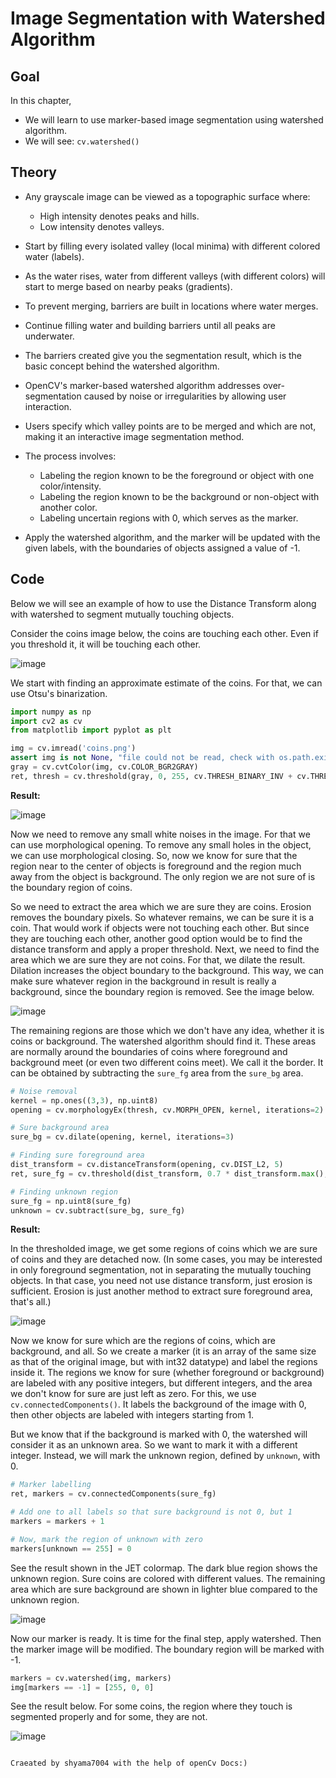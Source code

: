 # Image Segmentation with Watershed Algorithm

## Goal

In this chapter,

- We will learn to use marker-based image segmentation using watershed algorithm.
- We will see: `cv.watershed()`

## Theory

- Any grayscale image can be viewed as a topographic surface where:

  - High intensity denotes peaks and hills.
  - Low intensity denotes valleys.

- Start by filling every isolated valley (local minima) with different colored water (labels).

- As the water rises, water from different valleys (with different colors) will start to merge based on nearby peaks (gradients).

- To prevent merging, barriers are built in locations where water merges.

- Continue filling water and building barriers until all peaks are underwater.

- The barriers created give you the segmentation result, which is the basic concept behind the watershed algorithm.

- OpenCV's marker-based watershed algorithm addresses over-segmentation caused by noise or irregularities by allowing user interaction.

- Users specify which valley points are to be merged and which are not, making it an interactive image segmentation method.

- The process involves:

  - Labeling the region known to be the foreground or object with one color/intensity.
  - Labeling the region known to be the background or non-object with another color.
  - Labeling uncertain regions with 0, which serves as the marker.

- Apply the watershed algorithm, and the marker will be updated with the given labels, with the boundaries of objects assigned a value of -1.

## Code

Below we will see an example of how to use the Distance Transform along with watershed to segment mutually touching objects.

Consider the coins image below, the coins are touching each other. Even if you threshold it, it will be touching each other.

![image](https://docs.opencv.org/5.x/water_coins.jpg)

We start with finding an approximate estimate of the coins. For that, we can use Otsu's binarization.

```python
import numpy as np
import cv2 as cv
from matplotlib import pyplot as plt

img = cv.imread('coins.png')
assert img is not None, "file could not be read, check with os.path.exists()"
gray = cv.cvtColor(img, cv.COLOR_BGR2GRAY)
ret, thresh = cv.threshold(gray, 0, 255, cv.THRESH_BINARY_INV + cv.THRESH_OTSU)
```

**Result:**

![image](https://docs.opencv.org/5.x/water_thresh.jpg)

Now we need to remove any small white noises in the image. For that we can use morphological opening. To remove any small holes in the object, we can use morphological closing. So, now we know for sure that the region near to the center of objects is foreground and the region much away from the object is background. The only region we are not sure of is the boundary region of coins.

So we need to extract the area which we are sure they are coins. Erosion removes the boundary pixels. So whatever remains, we can be sure it is a coin. That would work if objects were not touching each other. But since they are touching each other, another good option would be to find the distance transform and apply a proper threshold. Next, we need to find the area which we are sure they are not coins. For that, we dilate the result. Dilation increases the object boundary to the background. This way, we can make sure whatever region in the background in result is really a background, since the boundary region is removed. See the image below.

![image](https://docs.opencv.org/5.x/water_fgbg.jpg)

The remaining regions are those which we don't have any idea, whether it is coins or background. The watershed algorithm should find it. These areas are normally around the boundaries of coins where foreground and background meet (or even two different coins meet). We call it the border. It can be obtained by subtracting the `sure_fg` area from the `sure_bg` area.

```python
# Noise removal
kernel = np.ones((3,3), np.uint8)
opening = cv.morphologyEx(thresh, cv.MORPH_OPEN, kernel, iterations=2)

# Sure background area
sure_bg = cv.dilate(opening, kernel, iterations=3)

# Finding sure foreground area
dist_transform = cv.distanceTransform(opening, cv.DIST_L2, 5)
ret, sure_fg = cv.threshold(dist_transform, 0.7 * dist_transform.max(), 255, 0)

# Finding unknown region
sure_fg = np.uint8(sure_fg)
unknown = cv.subtract(sure_bg, sure_fg)
```

**Result:**

In the thresholded image, we get some regions of coins which we are sure of coins and they are detached now. (In some cases, you may be interested in only foreground segmentation, not in separating the mutually touching objects. In that case, you need not use distance transform, just erosion is sufficient. Erosion is just another method to extract sure foreground area, that's all.)

![image](https://docs.opencv.org/5.x/water_dt.jpg)

Now we know for sure which are the regions of coins, which are background, and all. So we create a marker (it is an array of the same size as that of the original image, but with int32 datatype) and label the regions inside it. The regions we know for sure (whether foreground or background) are labeled with any positive integers, but different integers, and the area we don't know for sure are just left as zero. For this, we use `cv.connectedComponents()`. It labels the background of the image with 0, then other objects are labeled with integers starting from 1.

But we know that if the background is marked with 0, the watershed will consider it as an unknown area. So we want to mark it with a different integer. Instead, we will mark the unknown region, defined by `unknown`, with 0.

```python
# Marker labelling
ret, markers = cv.connectedComponents(sure_fg)

# Add one to all labels so that sure background is not 0, but 1
markers = markers + 1

# Now, mark the region of unknown with zero
markers[unknown == 255] = 0
```

See the result shown in the JET colormap. The dark blue region shows the unknown region. Sure coins are colored with different values. The remaining area which are sure background are shown in lighter blue compared to the unknown region.

![image](https://docs.opencv.org/5.x/water_marker.jpg)

Now our marker is ready. It is time for the final step, apply watershed. Then the marker image will be modified. The boundary region will be marked with -1.

```python
markers = cv.watershed(img, markers)
img[markers == -1] = [255, 0, 0]
```

See the result below. For some coins, the region where they touch is segmented properly and for some, they are not.

![image](https://docs.opencv.org/5.x/water_result.jpg)

```

Craeated by shyama7004 with the help of openCv Docs:)
```
